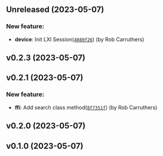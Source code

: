 ## Unreleased (2023-05-07)

### New feature:

- **device**: Init LXI Session([`4880f26`](https://github.com/robcarruthers/lxi_rb/commit/4880f2602b0a63713186a407ac4b3d2bd2dd4b10)) (by Rob Carruthers)

## v0.2.3 (2023-05-07)

## v0.2.1 (2023-05-07)

### New feature:

- **ffi**: Add search class method([`8f7351f`](https://github.com/robcarruthers/lxi_rb/commit/8f7351f9b541614a717a83d291d169b1fd8db356)) (by Rob Carruthers)

## v0.2.0 (2023-05-07)

## v0.1.0 (2023-05-07)
